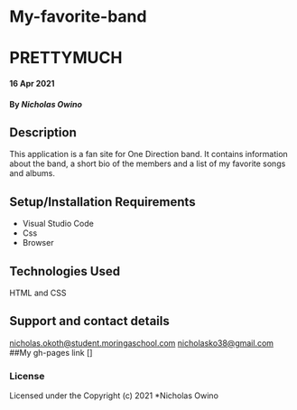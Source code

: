 # My-favorite-band
# PRETTYMUCH
#### 16 Apr 2021
#### By *Nicholas Owino*
## Description
This application is a fan site for One Direction band. It contains information about the band, a short bio of the members and a list of my favorite songs and albums. 
## Setup/Installation Requirements
* Visual Studio Code
* Css
* Browser
## Technologies Used
HTML and CSS
## Support and contact details
nicholas.okoth@student.moringaschool.com
nicholasko38@gmail.com
##My gh-pages link
[]
### License
Licensed under the 
Copyright (c) 2021 *Nicholas Owino